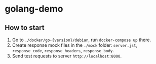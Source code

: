 # golang-demo

## How to start

1. Go to `./docker/go-{version}/debian`, run `docker-compose up` there.
2. Create response mock files in the `./mock` folder:  `server.jst`, `response_code`,
   `response_headers`, `response_body`.
3. Send test requests to server `http://localhost:8000`.